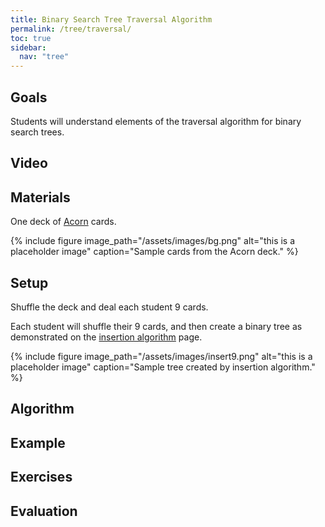 ```yaml
---
title: Binary Search Tree Traversal Algorithm
permalink: /tree/traversal/
toc: true
sidebar:
  nav: "tree"
---
```


## Goals

Students will understand elements of the traversal algorithm
for binary search trees.

## Video


## Materials

One deck of [Acorn]({{site.baseurl}}/tree) cards.

{% include figure image_path="/assets/images/bg.png" alt="this is a placeholder image" caption="Sample cards from the Acorn deck." %}

## Setup

Shuffle the deck and deal each student 9 cards.

Each student will shuffle their 9 cards, and then create a
binary tree as demonstrated on the
[insertion algorithm]({{site.baseurl}}/tree/insertion) page.

{% include figure image_path="/assets/images/insert9.png" alt="this is a placeholder image" caption="Sample tree created by insertion algorithm." %}

## Algorithm


## Example


## Exercises


## Evaluation
